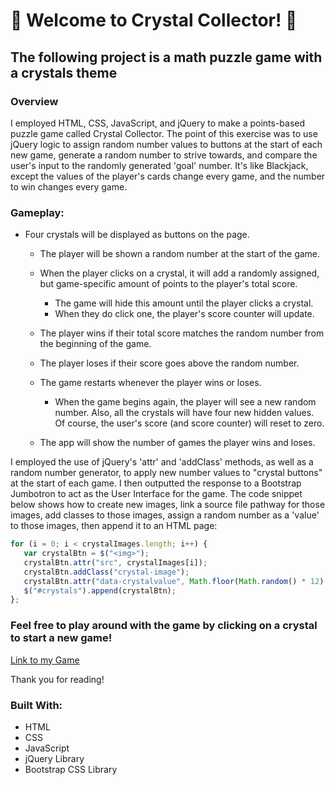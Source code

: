 # :crystal_ball: Welcome to Crystal Collector! :crystal_ball:

## The following project is a math puzzle game with a crystals theme

### Overview

I employed HTML, CSS, JavaScript, and jQuery to make a points-based puzzle game called Crystal Collector. The point of this exercise was to use jQuery logic to assign random number values to buttons at the start of each new game, generate a random number to strive towards, and compare the user's input to the randomly generated 'goal' number. It's like Blackjack, except the values of the player's cards change every game, and the number to win changes every game.

### Gameplay:

* Four crystals will be displayed as buttons on the page.

   * The player will be shown a random number at the start of the game.

   * When the player clicks on a crystal, it will add a randomly assigned, but game-specific amount of points to the player's total score. 

     * The game will hide this amount until the player clicks a crystal.
     * When they do click one, the player's score counter will update.

   * The player wins if their total score matches the random number from the beginning of the game.

   * The player loses if their score goes above the random number.

   * The game restarts whenever the player wins or loses.

     * When the game begins again, the player will see a new random number. Also, all the crystals will have four new hidden values. Of course, the user's score (and score counter) will reset to zero.

   * The app will show the number of games the player wins and loses. 

 I employed the use of jQuery's 'attr' and 'addClass' methods, as well as a random number generator, to apply new number values to "crystal buttons" at the start of each game. I then outputted the response to a Bootstrap Jumbotron to act as the User Interface for the game. The code snippet below shows how to create new images, link a source file pathway for those images, add classes to those images, assign a random number as a 'value' to those images, then append it to an HTML page:

 ``` javascript
for (i = 0; i < crystalImages.length; i++) {
    var crystalBtn = $("<img>");
    crystalBtn.attr("src", crystalImages[i]);
    crystalBtn.addClass("crystal-image");
    crystalBtn.attr("data-crystalvalue", Math.floor(Math.random() * 12) + 1);
    $("#crystals").append(crystalBtn);
};
 ```
### Feel free to play around with the game by clicking on a crystal to start a new game!

[Link to my Game](https://jacksonsabol.github.io/Crystals-Collector/)

Thank you for reading!

### Built With:
* HTML
* CSS
* JavaScript
* jQuery Library
* Bootstrap CSS Library

